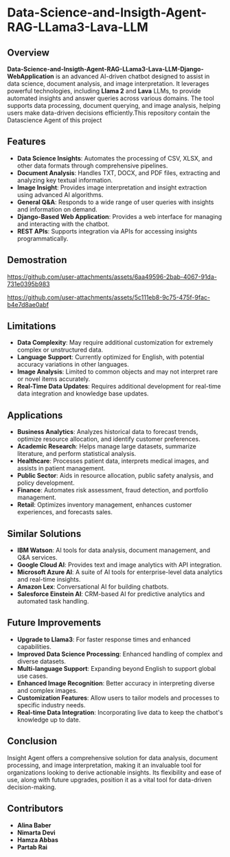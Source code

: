 # Data-Science-and-Insigth-Agent-RAG-LLama3-Lava-LLM

## Overview

**Data-Science-and-Insigth-Agent-RAG-LLama3-Lava-LLM-Django-WebApplication** is an advanced AI-driven chatbot designed to assist in data science, document analysis, and image interpretation. It leverages powerful technologies, including **Llama 2** and **Lava** LLMs, to provide automated insights and answer queries across various domains. The tool supports data processing, document querying, and image analysis, helping users make data-driven decisions efficiently.This repository contain the Datascience Agent of this project

## Features

- **Data Science Insights**: Automates the processing of CSV, XLSX, and other data formats through comprehensive pipelines.
- **Document Analysis**: Handles TXT, DOCX, and PDF files, extracting and analyzing key textual information.
- **Image Insight**: Provides image interpretation and insight extraction using advanced AI algorithms.
- **General Q&A**: Responds to a wide range of user queries with insights and information on demand.
- **Django-Based Web Application**: Provides a web interface for managing and interacting with the chatbot.
- **REST APIs**: Supports integration via APIs for accessing insights programmatically.
## Demostration


https://github.com/user-attachments/assets/6aa49596-2bab-4067-91da-731e0395b983



https://github.com/user-attachments/assets/5c111eb8-9c75-475f-9fac-b4e7d8ae0abf


## Limitations

- **Data Complexity**: May require additional customization for extremely complex or unstructured data.
- **Language Support**: Currently optimized for English, with potential accuracy variations in other languages.
- **Image Analysis**: Limited to common objects and may not interpret rare or novel items accurately.
- **Real-Time Data Updates**: Requires additional development for real-time data integration and knowledge base updates.

## Applications

- **Business Analytics**: Analyzes historical data to forecast trends, optimize resource allocation, and identify customer preferences.
- **Academic Research**: Helps manage large datasets, summarize literature, and perform statistical analysis.
- **Healthcare**: Processes patient data, interprets medical images, and assists in patient management.
- **Public Sector**: Aids in resource allocation, public safety analysis, and policy development.
- **Finance**: Automates risk assessment, fraud detection, and portfolio management.
- **Retail**: Optimizes inventory management, enhances customer experiences, and forecasts sales.

## Similar Solutions

- **IBM Watson**: AI tools for data analysis, document management, and Q&A services.
- **Google Cloud AI**: Provides text and image analytics with API integration.
- **Microsoft Azure AI**: A suite of AI tools for enterprise-level data analytics and real-time insights.
- **Amazon Lex**: Conversational AI for building chatbots.
- **Salesforce Einstein AI**: CRM-based AI for predictive analytics and automated task handling.

## Future Improvements

- **Upgrade to Llama3**: For faster response times and enhanced capabilities.
- **Improved Data Science Processing**: Enhanced handling of complex and diverse datasets.
- **Multi-language Support**: Expanding beyond English to support global use cases.
- **Enhanced Image Recognition**: Better accuracy in interpreting diverse and complex images.
- **Customization Features**: Allow users to tailor models and processes to specific industry needs.
- **Real-time Data Integration**: Incorporating live data to keep the chatbot's knowledge up to date.

## Conclusion

Insight Agent offers a comprehensive solution for data analysis, document processing, and image interpretation, making it an invaluable tool for organizations looking to derive actionable insights. Its flexibility and ease of use, along with future upgrades, position it as a vital tool for data-driven decision-making.

## Contributors

- **Alina Baber**
- **Nimarta Devi**
- **Hamza Abbas**
- **Partab Rai**

